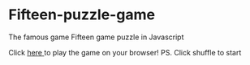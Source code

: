 # Fifteen-puzzle-game
The famous game Fifteen game puzzle in Javascript

Click <a href="https://htmlpreview.github.io/?https://github.com/Andreaierardi/Fifteen-puzzle-game/blob/master/fifteen.html">  here </a>to play the game on your browser!
PS. Click shuffle to start
